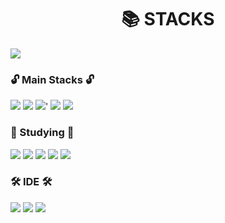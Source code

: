 <div align=center><h1>📚 STACKS</h1></div>
<img src = "![header]https://capsule-render.vercel.app/api?type=waving&color=0:fdb7b7,100:899fdb8&height=300&section=header&text=100DanO&fontSize=90">

 ###   🔓️ Main Stacks 🔓️
<img src="https://img.shields.io/badge/html-E34F26?style=for-the-badge&logo=html5&logoColor=white">
<img src="https://img.shields.io/badge/css-1572B6?style=for-the-badge&logo=css3&logoColor=white"> 
<img src="https://img.shields.io/badge/javascript-F7DF1E?style=for-the-badge&logo=javascript&logoColor=black">'
<img src="https://img.shields.io/badge/react-61DAFB?style=for-the-badge&logo=react&logoColor=black">
<img src="https://img.shields.io/badge/node.js-339933?style=for-the-badge&logo=Node.js&logoColor=white">
 <br>

###    🔏 Studying 🔏
<img src="https://img.shields.io/badge/mysql-4479A1?style=for-the-badge&logo=mysql&logoColor=white">
<img src="https://img.shields.io/badge/mongoDB-47A248?style=for-the-badge&logo=MongoDB&logoColor=white">
<img src="https://img.shields.io/badge/java-007396?style=for-the-badge&logo=java&logoColor=white">
<img src="https://img.shields.io/badge/spring-6DB33F?style=for-the-badge&logo=spring&logoColor=white">
<img src="https://img.shields.io/badge/flutter-02569B?style=for-the-badge&logo=flutter&logoColor=white">
<br>

###  🛠️ IDE 🛠️
<img src = "https://img.shields.io/badge/VSC-007ACC.svg?&style=for-the-badge&logo=Visual%20Studio%20Code&logoColor=white">
<img src = "https://img.shields.io/badge/Eclipse-2C2255.svg?&style=for-the-badge&logo=Eclipse%20IDE&logoColor=white"> 
<img src="https://img.shields.io/badge/Intellij IDEA-black?style=flat&logo=Intellij IDEA&logoColor=white"/>
</div>